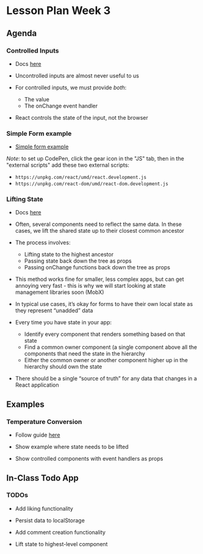 # Lesson Plan Week 3

## Agenda

### Controlled Inputs

- Docs [here](https://reactjs.org/docs/forms.html#controlled-components)

- Uncontrolled inputs are almost never useful to us

- For controlled inputs, we must provide _both_:
  - The value
  - The onChange event handler

- React controls the state of the input, not the browser

### Simple Form example

- [Simple form example](https://codepen.io/fdb/pen/JxMyPP?editors=0010)

*Note*: to set up CodePen, click the gear icon in the "JS" tab, then in the "external scripts" add these two external scripts:

- `https://unpkg.com/react/umd/react.development.js`
- `https://unpkg.com/react-dom/umd/react-dom.development.js`

### Lifting State

- Docs [here](https://reactjs.org/docs/lifting-state-up.html)

- Often, several components need to reflect the same data. In these cases, we lift the shared state up to their closest common ancestor

- The process involves:
  - Lifting state to the highest ancestor
  - Passing state back down the tree as props
  - Passing onChange functions back down the tree as props

- This method works fine for smaller, less complex apps, but can get annoying very fast - this is why we will start looking at state management libraries soon (MobX)

- In typical use cases, it’s okay for forms to have their own local state as they represent “unadded” data

- Every time you have state in your app:
  - Identify every component that renders something based on that state
  - Find a common owner component (a single component above all the components that need the state in the hierarchy
  - Either the common owner or another component higher up in the hierarchy should own the state

- There should be a single “source of truth” for any data that changes in a React application

## Examples

### Temperature Conversion

- Follow guide [here](https://reactjs.org/docs/lifting-state-up.html)

- Show example where state needs to be lifted

- Show controlled components with event handlers as props

## In-Class Todo App

### TODOs

- Add liking functionality

- Persist data to localStorage

- Add comment creation functionality

- Lift state to highest-level component
